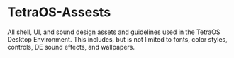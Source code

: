 # TetraOS-Assests
All shell, UI, and sound design assets and guidelines used in the TetraOS Desktop Environment. This includes, but is not limited to fonts, color styles, controls, DE sound effects, and wallpapers.

